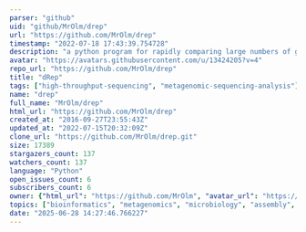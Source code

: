 ```yaml
---
parser: "github"
uid: "github/MrOlm/drep"
url: "https://github.com/MrOlm/drep"
timestamp: "2022-07-18 17:43:39.754728"
description: "a python program for rapidly comparing large numbers of genomes, dRep can also de-replicate a genome set by identifying groups of highly similar genomes and choosing the best representative genome for each genome set."
avatar: "https://avatars.githubusercontent.com/u/13424205?v=4"
repo_url: "https://github.com/MrOlm/drep"
title: "dRep"
tags: ["high-throughput-sequencing", "metagenomic-sequencing-analysis"]
name: "drep"
full_name: "MrOlm/drep"
html_url: "https://github.com/MrOlm/drep"
created_at: "2016-09-27T23:55:43Z"
updated_at: "2022-07-15T20:32:09Z"
clone_url: "https://github.com/MrOlm/drep.git"
size: 17389
stargazers_count: 137
watchers_count: 137
language: "Python"
open_issues_count: 6
subscribers_count: 6
owner: {"html_url": "https://github.com/MrOlm", "avatar_url": "https://avatars.githubusercontent.com/u/13424205?v=4", "login": "MrOlm", "type": "User"}
topics: ["bioinformatics", "metagenomics", "microbiology", "assembly", "microbial-genomes"]
date: "2025-06-28 14:27:46.766227"
---
```

